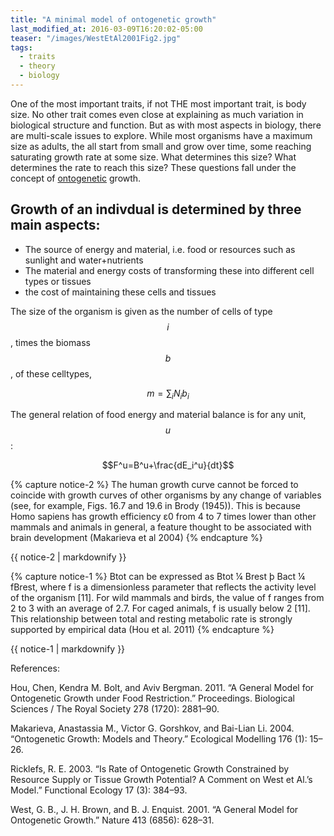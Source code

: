 ```yaml
---
title: "A minimal model of ontogenetic growth"
last_modified_at: 2016-03-09T16:20:02-05:00
teaser: "/images/WestEtAl2001Fig2.jpg"
tags:
  - traits
  - theory
  - biology
---
```


One of the most important traits, if not THE most important trait, is body size. No other trait comes even close at explaining as much variation in biological structure and function. But as with most aspects in biology, there are multi-scale issues to explore. While most organisms have a maximum size as adults, the all start from small and grow over time, some reaching saturating growth rate at some size. What determines this size? What determines the rate to reach this size? These questions fall under the concept of [ontogenetic](https://en.wikipedia.org/wiki/Ontogeny) growth.

## Growth of an indivdual is determined by three main aspects:

* The source of energy and material, i.e. food or resources such as sunlight and water+nutrients
* The material and energy costs of transforming these into different cell types or tissues
* the cost of maintaining these cells and tissues

The size of the organism is given as the number of cells of type $$i$$, times the biomass $$b$$, of these celltypes, 

$$ m=\sum_{i} N_i b_i $$


The general relation of food energy and material balance is for any unit, $$u$$:

$$F^u=B^u+\frac{dE_i^u}{dt}$$

{% capture notice-2 %}
The human growth curve cannot be forced to coincide with growth curves of other organisms by any change of variables (see, for example, Figs. 16.7 and 19.6 in Brody (1945)). This is because Homo sapiens has growth efficiency ε0 from 4 to 7 times lower than other mammals and animals in general, a feature thought to be associated with brain development (Makarieva et al 2004)
{% endcapture %}
<div class="notice--info">{{ notice-2 | markdownify }}</div>

{% capture notice-1 %}
Btot can be expressed as Btot ¼ Brest þ Bact ¼ fBrest, where f is a dimensionless parameter that reflects the activity level of the organism [11]. For wild mammals and birds, the value of f ranges from 2 to 3 with an average of 2.7. For caged animals, f is usually below 2 [11]. This relationship between total and resting metabolic rate is strongly supported by empirical data (Hou et al. 2011)
{% endcapture %}
<div class="notice--info">{{ notice-1 | markdownify }}</div>

<div id="drawing"></div>
<div id="another"></div>
<div id="drawingD3"></div>


References:

Hou, Chen, Kendra M. Bolt, and Aviv Bergman. 2011. “A General Model for Ontogenetic Growth under Food Restriction.” Proceedings. Biological Sciences / The Royal Society 278 (1720): 2881–90.

Makarieva, Anastassia M., Victor G. Gorshkov, and Bai-Lian Li. 2004. “Ontogenetic Growth: Models and Theory.” Ecological Modelling 176 (1): 15–26.

Ricklefs, R. E. 2003. “Is Rate of Ontogenetic Growth Constrained by Resource Supply or Tissue Growth Potential? A Comment on West et Al.’s Model.” Functional Ecology 17 (3): 384–93.

West, G. B., J. H. Brown, and B. J. Enquist. 2001. “A General Model for Ontogenetic Growth.” Nature 413 (6856): 628–31.



 <script type="text/javascript" src="https://cdnjs.cloudflare.com/ajax/libs/svg.js/2.6.5/svg.min.js"></script>
 <script type="text/javascript" src="https://zahachtah.github.io/CAS/assets/js/colorbrewer.min.js"></script>
<script>
  // initialize SVG.js
var draw = SVG('drawing')

// draw pink square
draw.rect(50, 50).move(50, 50).fill(colorbrewer.YlGn[6][1])
draw.rect(50, 50).move(150, 50).fill(colorbrewer.YlGn[6][2])
draw.rect(50, 50).move(250, 50).fill(colorbrewer.YlGn[6][3])
draw.rect(50, 50).move(350, 50).fill(colorbrewer.YlGn[6][4])
draw.rect(50, 50).move(450, 50).fill(colorbrewer.YlGn[6][5])
draw.rect(50, 50).move(550, 50).fill(colorbrewer.YlGn[6][6])
</script>


<script src="https://d3js.org/d3.v4.min.js"></script>


<script src="https://d3js.org/d3-selection-multi.v1.min.js"></script>
<script>
     var svg = d3.select("#another")
                    .append('svg')
                    .attrs({ width: 500, height: 200 });
        svg.append('rect')
           .attrs({ x: 10, y: 10, width: 80, height: 80, fill: 'red' })
           .transition()
           .duration(5000)
           .attrs({ x: 460, y: 150, width: 40, height: 40, fill: 'blue' });
</script>

<script>
var width = 800,
    height = 600;
var svg = d3.select("#drawingD3").append("svg")
    .attr("width", width)
    .attr("height", height)
    .on("mousedown", mousedown)
    .on("mouseup", mouseup);
function mousedown() {
   var m = d3.mouse(this);
  
   rect = svg.append("rect")
        .attr("x", m[0])
        .attr("y", m[1])
        .attr("height", 0)
        .attr("width", 0);
    svg.on("mousemove", mousemove);
}
function mousemove(d) {
    var m = d3.mouse(this);
    rect.attr("width", Math.max(0, m[0] - +rect.attr("x")))
        .attr("height", Math.max(0, m[1] - +rect.attr("y")));
}
function mouseup() {
    svg.on("mousemove", null);
}
</script>

